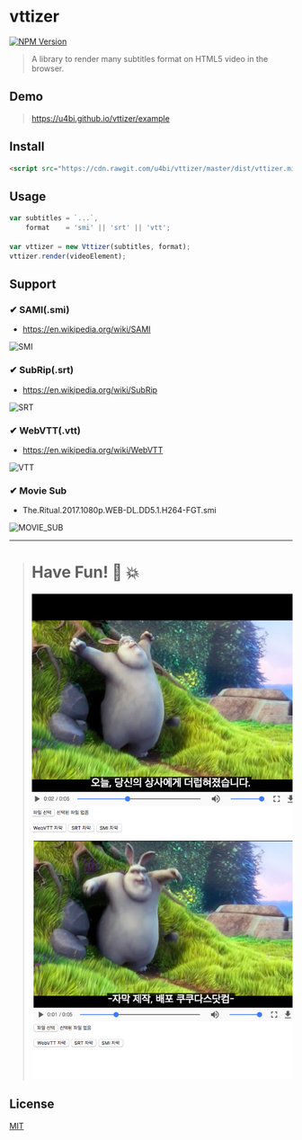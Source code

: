 # vttizer

[![NPM Version](https://img.shields.io/npm/v/vttizer.svg)](https://www.npmjs.com/package/vttizer)

> A library to render many subtitles format on HTML5 video in the browser.

## Demo
> https://u4bi.github.io/vttizer/example

## Install

```html
<script src="https://cdn.rawgit.com/u4bi/vttizer/master/dist/vttizer.min.js"></script>
```

## Usage

```javascript
var subtitles = `...`,
    format    = 'smi' || 'srt' || 'vtt';

var vttizer = new Vttizer(subtitles, format);
vttizer.render(videoElement);
```

## Support

### ✔ SAMI(.smi)
- https://en.wikipedia.org/wiki/SAMI

![SMI](example/media/image/smi.gif)

### ✔ SubRip(.srt)
- https://en.wikipedia.org/wiki/SubRip

![SRT](example/media/image/srt.gif)

### ✔ WebVTT(.vtt)
- https://en.wikipedia.org/wiki/WebVTT

![VTT](example/media/image/vtt.gif)

### ✔ Movie Sub
- The.Ritual.2017.1080p.WEB-DL.DD5.1.H264-FGT.smi

![MOVIE_SUB](example/media/image/movie_sub.gif)

---------------------------------------

> # Have Fun! 👀 💥
> ![CASE_0](example/media/image/case_0.png)
> ![CASE_1](example/media/image/case_1.png)

## License
[MIT](LICENSE)